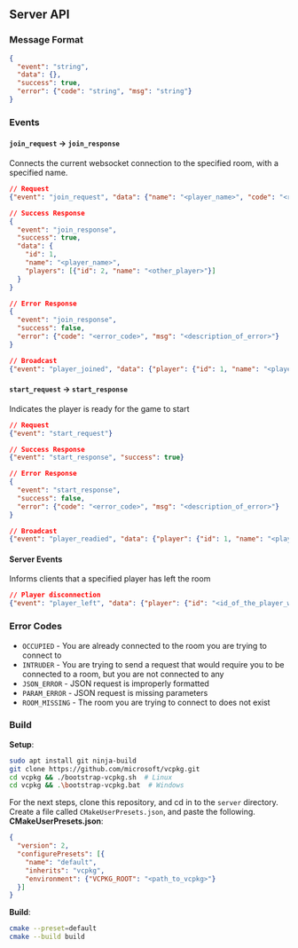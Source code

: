 ## Server API

### Message Format
```json
{
  "event": "string",
  "data": {},
  "success": true,
  "error": {"code": "string", "msg": "string"}
}
```

### Events

#### `join_request` → `join_response`

Connects the current websocket connection to the specified room, with a specified name. 

```json
// Request
{"event": "join_request", "data": {"name": "<player_name>", "code": "<room_code>"}}

// Success Response
{
  "event": "join_response", 
  "success": true, 
  "data": {
    "id": 1,
    "name": "<player_name>", 
    "players": [{"id": 2, "name": "<other_player>"}]
  }
}

// Error Response
{
  "event": "join_response", 
  "success": false, 
  "error": {"code": "<error_code>", "msg": "<description_of_error>"}
}

// Broadcast
{"event": "player_joined", "data": {"player": {"id": 1, "name": "<player_who_joined>"}}}
```

#### `start_request` → `start_response`

Indicates the player is ready for the game to start

```json
// Request
{"event": "start_request"}

// Success Response
{"event": "start_response", "success": true}

// Error Response
{
  "event": "start_response", 
  "success": false, 
  "error": {"code": "<error_code>", "msg": "<description_of_error>"}
}

// Broadcast
{"event": "player_readied", "data": {"player": {"id": 1, "name": "<player_who_readied>"}}}
```

#### Server Events

Informs clients that a specified player has left the room

```json
// Player disconnection
{"event": "player_left", "data": {"player": {"id": "<id_of_the_player_who_left>"}}}
```

### Error Codes
- `OCCUPIED` - You are already connected to the room you are trying to connect to
- `INTRUDER` - You are trying to send a request that would require you to be connected to a room, but you are not connected to any
- `JSON_ERROR` - JSON request is improperly formatted  
- `PARAM_ERROR` - JSON request is missing parameters
- `ROOM_MISSING` - The room you are trying to connect to does not exist

### Build

**Setup**:  
```bash
sudo apt install git ninja-build
git clone https://github.com/microsoft/vcpkg.git
cd vcpkg && ./bootstrap-vcpkg.sh  # Linux
cd vcpkg && .\bootstrap-vcpkg.bat  # Windows
```
For the next steps, clone this repository, and cd in to the ```server``` directory.  
Create a file called ```CMakeUserPresets.json```, and paste the following.  
**CMakeUserPresets.json**:
```json
{
  "version": 2,
  "configurePresets": [{
    "name": "default", 
    "inherits": "vcpkg",
    "environment": {"VCPKG_ROOT": "<path_to_vcpkg>"}
  }]
}
```
**Build**:
```bash
cmake --preset=default
cmake --build build
```

